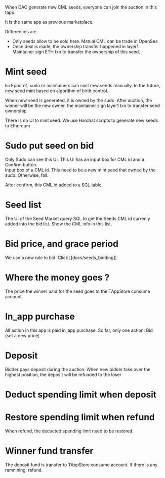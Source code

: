 When DAO generate new CML seeds, everyone can join the auction in this tapp.

It is the same app as previous marketplace.

Differences are
- Only seeds allow to be sold here. Matual CML can be trade in OpenSea
- Once deal is made, the ownership transfer happened in layer1. Maintainer sign ETH txn to transfer the ownership of this seed.

# Mint seed
Iin Epoch11, sudo or maintainers can mint new seeds manually. In the future, new seed mint based on algorithm of birth control.

When new seed is generated, it is owned by the sudo. After auction, the winner will be the new owner. the maintainer sign layer1 txn to transfer seed ownership.

There is no UI to mint seed. We use Hardhat scripts to generate new seeds to Ethereum

# Sudo put seed on bid

Only Sudo can see this UI. This UI has an input box for CML id and a Confirm button.  
Input box of a CML id. This need to be a new mint seed that owned by the sudo. Otherwise, fail.

After confirm, this CML id added to a SQL table.


# Seed list
The UI of the Seed Market query SQL to get the Seeds CML id currenly added into the bid list.
Show the CML info in this list.

# Bid price, and grace period
We use a new rule to bid. Click [[docs/seeds_bidding]]

# Where the money goes ?
The price the winner paid for the seed goes to the TAppStore consume account.

# In_app purchase
All action in this app is paid in_app purchase. So far, only one action: Bid (set a new price)

# Deposit

Bidder pays deposit during the auction. When new bidder take over the highest position, the deposit will be refunded to the loser

# Deduct spending limit when deposit


# Restore spending limit when refund
When refund, the deducted spending limit need to be restored.

# Winner fund transfer
The deposit fund is transfer to TAppStore consume account.
If there is any remnining, refund.


